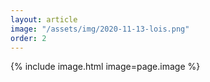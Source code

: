 ```yaml
---
layout: article
image: "/assets/img/2020-11-13-lois.png"
order: 2
---
```


{% include image.html image=page.image %}
